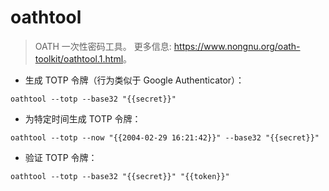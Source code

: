 # oathtool

> OATH 一次性密码工具。
> 更多信息: <https://www.nongnu.org/oath-toolkit/oathtool.1.html>。

- 生成 TOTP 令牌（行为类似于 Google Authenticator）：

`oathtool --totp --base32 "{{secret}}"`

- 为特定时间生成 TOTP 令牌：

`oathtool --totp --now "{{2004-02-29 16:21:42}}" --base32 "{{secret}}"`

- 验证 TOTP 令牌：

`oathtool --totp --base32 "{{secret}}" "{{token}}"`